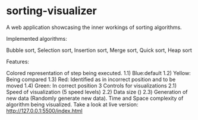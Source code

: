 # sorting-visualizer
A web application showcasing the inner workings of sorting algorithms.

Implemented algorithms:

Bubble sort,
Selection sort,
Insertion sort,
Merge sort,
Quick sort,
Heap sort

Features:

Colored representation of step being executed. 1.1) Blue:default 1.2) Yellow: Being compared 1.3) Red: Identified as in incorrect position and to be moved
1.4) Green: In correct position 3 Controls for visualizations
2.1) Speed of visualization (5 speed levels) 2.2) Data size () 2.3) Generation of new data (Randomly generate new data).
Time and Space complexity of algorithm being visualized.
Take a look at live version: http://127.0.0.1:5500/index.html
